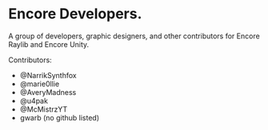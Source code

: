 # Encore Developers.

A group of developers, graphic designers, and other contributors for Encore Raylib and Encore Unity.

Contributors:

- @NarrikSynthfox
- @marie0llie
- @AveryMadness
- @u4pak
- @McMistrzYT
- gwarb (no github listed)
